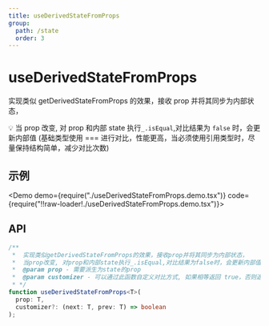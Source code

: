 ```yaml
---
title: useDerivedStateFromProps
group:
  path: /state
  order: 3
---
```


# useDerivedStateFromProps

实现类似 getDerivedStateFromProps 的效果，接收 prop 并将其同步为内部状态，

💡 当 prop 改变, 对 prop 和内部 state 执行`_.isEqual`,对比结果为 `false` 时，会更新内部值 (基础类型使用 === 进行对比，性能更高，当必须使用引用类型时，尽量保持结构简单，减少对比次数)

## 示例

<Demo demo={require("./useDerivedStateFromProps.demo.tsx")} code={require("!!raw-loader!./useDerivedStateFromProps.demo.tsx")}></Demo>

## API

```ts
/**
 *  实现类似getDerivedStateFromProps的效果，接收prop并将其同步为内部状态，
 *  当prop改变, 对prop和内部state执行_.isEqual,对比结果为false时，会更新内部值 (基础类型使用 === 进行对比，性能更高，当必须使用引用类型时，尽量保持结构简单，减少对比次数)
 *  @param prop - 需要派生为state的prop
 *  @param customizer - 可以通过此函数自定义对比方式, 如果相等返回 true，否则返回 false, 返回undefined时使用默认对比方式
 * */
function useDerivedStateFromProps<T>(
  prop: T,
  customizer?: (next: T, prev: T) => boolean
);
```
